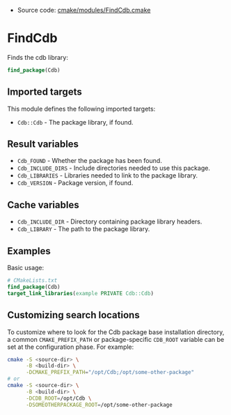 <!-- This is auto-generated file. -->
* Source code: [cmake/modules/FindCdb.cmake](https://github.com/petk/php-build-system/blob/master/cmake/cmake/modules/FindCdb.cmake)

# FindCdb

Finds the cdb library:

```cmake
find_package(Cdb)
```

## Imported targets

This module defines the following imported targets:

* `Cdb::Cdb` - The package library, if found.

## Result variables

* `Cdb_FOUND` - Whether the package has been found.
* `Cdb_INCLUDE_DIRS` - Include directories needed to use this package.
* `Cdb_LIBRARIES` - Libraries needed to link to the package library.
* `Cdb_VERSION` - Package version, if found.

## Cache variables

* `Cdb_INCLUDE_DIR` - Directory containing package library headers.
* `Cdb_LIBRARY` - The path to the package library.

## Examples

Basic usage:

```cmake
# CMakeLists.txt
find_package(Cdb)
target_link_libraries(example PRIVATE Cdb::Cdb)
```

## Customizing search locations

To customize where to look for the Cdb package base
installation directory, a common `CMAKE_PREFIX_PATH` or
package-specific `CDB_ROOT` variable can be set at
the configuration phase. For example:

```sh
cmake -S <source-dir> \
      -B <build-dir> \
      -DCMAKE_PREFIX_PATH="/opt/Cdb;/opt/some-other-package"
# or
cmake -S <source-dir> \
      -B <build-dir> \
      -DCDB_ROOT=/opt/Cdb \
      -DSOMEOTHERPACKAGE_ROOT=/opt/some-other-package
```
